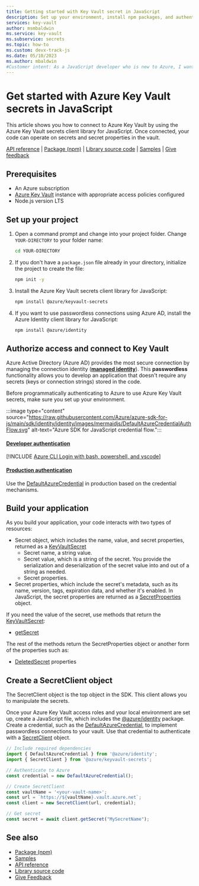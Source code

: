 ```yaml
---
title: Getting started with Key Vault secret in JavaScript
description: Set up your environment, install npm packages, and authenticate to Azure to get started using Key Vault secrets in JavaScript
services: key-vault
author: msmbaldwin
ms.service: key-vault
ms.subservice: secrets
ms.topic: how-to
ms.custom: devx-track-js
ms.date: 05/10/2023
ms.author: mbaldwin
#Customer intent: As a JavaScript developer who is new to Azure, I want to know the high level steps necessary to use Key Vault secrets in JavaScript.
---
```

# Get started with Azure Key Vault secrets in JavaScript
  
This article shows you how to connect to Azure Key Vault by using the Azure Key Vault secrets client library for JavaScript. Once connected, your code can operate on secrets and secret properties in the vault. 

[API reference](/javascript/api/overview/azure/keyvault-secrets-readme) | [Package (npm)](https://www.npmjs.com/package/@azure/keyvault-secrets) | [Library source code](https://github.com/Azure/azure-sdk-for-js/tree/@azure/keyvault-secrets_4.7.0/sdk/keyvault/keyvault-secrets) | [Samples](https://github.com/Azure/azure-sdk-for-js/tree/@azure/keyvault-secrets_4.7.0/sdk/keyvault/keyvault-secrets/samples) | [Give feedback](https://github.com/Azure/azure-sdk-for-js/issues)
  
## Prerequisites  
  
- An Azure subscription
- [Azure Key Vault](/azure/key-vault/) instance with appropriate access policies configured
- Node.js version LTS  

## Set up your project

1. Open a command prompt and change into your project folder. Change `YOUR-DIRECTORY` to your folder name:

    ```bash
    cd YOUR-DIRECTORY
    ```

1. If you don't have a `package.json` file already in your directory, initialize the project to create the file:

    ```bash
    npm init -y
    ```

1. Install the Azure Key Vault secrets client library for JavaScript:

    ```bash
    npm install @azure/keyvault-secrets
    ```

1. If you want to use passwordless connections using Azure AD, install the Azure Identity client library for JavaScript:

    ```bash
    npm install @azure/identity
    ```

## Authorize access and connect to Key Vault

Azure Active Directory (Azure AD) provides the most secure connection by managing the connection identity ([**managed identity**](../../active-directory/managed-identities-azure-resources/overview.md)). This **passwordless** functionality allows you to develop an application that doesn't require any secrets (keys or connection strings) stored in the code.

Before programmatically authenticating to Azure to use Azure Key Vault secrets, make sure you set up your environment. 

:::image type="content" source="https://raw.githubusercontent.com/Azure/azure-sdk-for-js/main/sdk/identity/identity/images/mermaidjs/DefaultAzureCredentialAuthFlow.svg" alt-text="Azure SDK for JavaScript credential flow.":::

#### [Developer authentication](#tab/developer-auth)

[!INCLUDE [Azure CLI Login with bash, powershell, and vscode](../../../includes/azure-cli-login.md)]

#### [Production authentication](#tab/production-auth)

Use the [DefaultAzureCredential](https://www.npmjs.com/package/@azure/identity#DefaultAzureCredential) in production based on the credential mechanisms.

## Build your application

As you build your application, your code interacts with two types of resources:

- Secret object, which includes the name, value, and secret properties, returned as a [KeyVaultSecret](/javascript/api/@azure/keyvault-secrets/keyvaultsecret)
    - Secret name, a string value. 
    - Secret value, which is a string of the secret. You provide the serialization and deserialization of the secret value into and out of a string as needed. 
    - Secret properties.
- Secret properties, which include the secret's metadata, such as its name, version, tags, expiration data, and whether it's enabled. In JavaScript, the secret properties are returned as a [SecretProperties](/javascript/api/@azure/keyvault-secrets/secretproperties) object.

If you need the value of the secret, use methods that return the [KeyVaultSecret](/javascript/api/@azure/keyvault-secrets/keyvaultsecret):

* [getSecret](/javascript/api/@azure/keyvault-secrets/secretclient#@azure-keyvault-secrets-secretclient-getsecret)

The rest of the methods return the SecretProperties object or another form of the properties such as:

* [DeletedSecret](/javascript/api/@azure/keyvault-secrets/deletedsecret) properties

## Create a SecretClient object

The SecretClient object is the top object in the SDK. This client allows you to manipulate the secrets.

Once your Azure Key Vault access roles and your local environment are set up, create a JavaScript file, which includes the [@azure/identity](https://www.npmjs.com/package/@azure/identity) package. Create a credential, such as the [DefaultAzureCredential](/javascript/api/overview/azure/identity-readme#defaultazurecredential), to implement passwordless connections to your vault. Use that credential to authenticate with a [SecretClient](/javascript/api/@azure/keyvault-secrets/secretclient?view=azure-node-latest) object.

```javascript
// Include required dependencies
import { DefaultAzureCredential } from '@azure/identity';  
import { SecretClient } from '@azure/keyvault-secrets';  

// Authenticate to Azure
const credential = new DefaultAzureCredential(); 

// Create SecretClient
const vaultName = '<your-vault-name>';  
const url = `https://${vaultName}.vault.azure.net`;  
const client = new SecretClient(url, credential);  

// Get secret
const secret = await client.getSecret("MySecretName");
```

## See also

- [Package (npm)](https://www.npmjs.com/package/@azure/keyvault-secrets)
- [Samples](https://github.com/Azure/azure-sdk-for-js/tree/@azure/keyvault-secrets_4.7.0/sdk/keyvault/keyvault-secrets/samples)
- [API reference](/javascript/api/overview/azure/keyvault-secrets-readme)
- [Library source code](https://github.com/Azure/azure-sdk-for-js/tree/@azure/keyvault-secrets_4.7.0/sdk/keyvault/keyvault-secrets)
- [Give Feedback](https://github.com/Azure/azure-sdk-for-js/issues)
